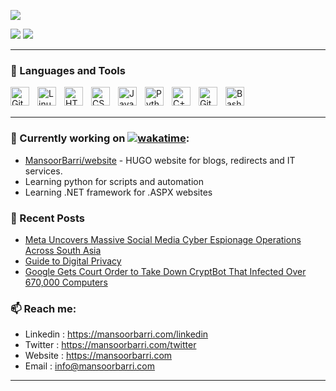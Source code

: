 ![](http://github-profile-summary-cards.vercel.app/api/cards/profile-details?username=mansoorbarri&theme=onedark)

![](http://github-profile-summary-cards.vercel.app/api/cards/stats?username=floyd-li&theme=onedark)
![](http://github-profile-summary-cards.vercel.app/api/cards/repos-per-language?username=mansoorbarri&theme=onedark)

---

### 🧰 Languages and Tools

<img align="left" alt="Git" width="30px" style="padding-right:10px;" src="https://cdn.jsdelivr.net/gh/devicons/devicon/icons/git/git-original.svg" />
<img align="left" alt="Linux" width="30px" style="padding-right:10px;" src="https://cdn.jsdelivr.net/gh/devicons/devicon/icons/linux/linux-original.svg" />
<img align="left" alt="HTML" width="30px" style="padding-right:10px;" src="https://cdn.jsdelivr.net/gh/devicons/devicon/icons/html5/html5-plain.svg" />
<img align="left" alt="CSS" width="30px" style="padding-right:10px;" src="https://cdn.jsdelivr.net/gh/devicons/devicon/icons/css3/css3-plain.svg" />
<img align="left" alt="JavaScript" width="30px" style="padding-right:10px;" src="https://cdn.jsdelivr.net/gh/devicons/devicon/icons/javascript/javascript-plain.svg" />
<img align="left" alt="Python" width="30px" style="padding-right:10px;" src="https://cdn.jsdelivr.net/gh/devicons/devicon/icons/python/python-plain.svg" />
<img align="left" alt="C++" width="30px" style="padding-right:10px;" src="https://cdn.jsdelivr.net/gh/devicons/devicon/icons/cplusplus/cplusplus-line.svg" />
<img align="left" alt="GitHub" width="30px" style="padding-right:10px;" src="https://cdn.jsdelivr.net/gh/devicons/devicon/icons/github/github-original.svg" />
<img align="left" alt="Bash" width="30px" style="padding-right:10px;" src="https://cdn.jsdelivr.net/gh/devicons/devicon/icons/bash/bash-original.svg" />
<br />
<br />

---


### 👷 Currently working on [![wakatime](https://wakatime.com/badge/user/a2c64f60-2704-40da-8e5c-c51daf6f8733.svg)](https://wakatime.com/@a2c64f60-2704-40da-8e5c-c51daf6f8733): 
- [MansoorBarri/website](https://github.com/MansoorBarri/website.git) - HUGO website for blogs, redirects and IT services.
- Learning python for scripts and automation
- Learning .NET framework for .ASPX websites

### 📰 Recent Posts
- [Meta Uncovers Massive Social Media Cyber Espionage Operations Across South Asia](https://mansoorbarri.com/articles/meta-uncovers-massive-social-media/)
- [Guide to Digital Privacy](https://mansoorbarri.com/articles/data-privacy/)
- [Google Gets Court Order to Take Down CryptBot That Infected Over 670,000 Computers](https://mansoorbarri.com/articles/google-takes-down/)

### 📫 Reach me:
  - Linkedin  : <https://mansoorbarri.com/linkedin>
  - Twitter   : <https://mansoorbarri.com/twitter>
  - Website   : <https://mansoorbarri.com>
  - Email     : [info@mansoorbarri.com](mailto:info@mansoorbarri.com)


---
